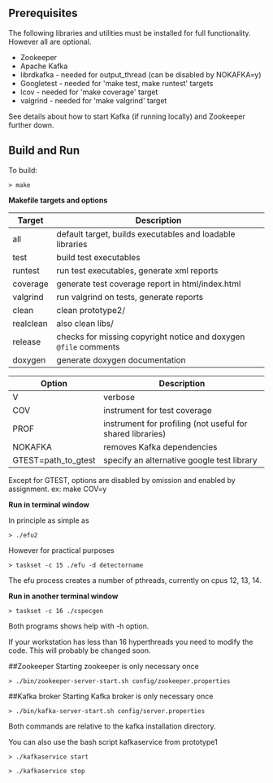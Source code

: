 ## Prerequisites
The following libraries and utilities must be installed for full functionality.
However all are optional.

* Zookeeper
* Apache Kafka
* librdkafka - needed for output_thread (can be disabled by NOKAFKA=y)
* Googletest - needed for 'make test, make runtest' targets
* lcov - needed for 'make coverage' target
* valgrind - needed for 'make valgrind' target

See details about how to start Kafka (if running locally) and Zookeeper
further down.

## Build and Run

To build:

`> make`

__Makefile targets and options__

Target            | Description
-------------         | -------------
all | default target, builds executables and loadable libraries
test | build test executables
runtest | run test executables, generate xml reports
coverage | generate test coverage report in html/index.html
valgrind | run valgrind on tests, generate reports
clean | clean prototype2/
realclean |  also clean libs/
release | checks for missing copyright notice and doxygen `@file` comments
doxygen | generate doxygen documentation


Option         | Description
-------------  | -------------
V | verbose
COV | instrument for test coverage
PROF | instrument for profiling (not useful for shared libraries)
NOKAFKA | removes Kafka dependencies
GTEST=path_to_gtest | specify an alternative google test library


Except for GTEST, options are disabled by omission and  enabled by
assignment. ex: make COV=y


__Run in terminal window__

In principle as simple as

`> ./efu2`

However for practical purposes

`> taskset -c 15 ./efu -d detectorname`

The efu process creates a number of pthreads, currently on cpus 12, 13, 14.


__Run in another terminal window__

`> taskset -c 16 ./cspecgen`

Both programs shows help with -h option.


If your workstation has less than 16 hyperthreads you need to modify
the code. This will probably be changed soon.



##Zookeeper
Starting zookeeper is only necessary once

`> ./bin/zookeeper-server-start.sh config/zookeeper.properties`


##Kafka broker
Starting Kafka broker is only necessary once

`> ./bin/kafka-server-start.sh config/server.properties`


Both commands are relative to the kafka installation directory.

You can also use the bash script kafkaservice from prototype1

`> ./kafkaservice start`

`> ./kafkaservice stop`
